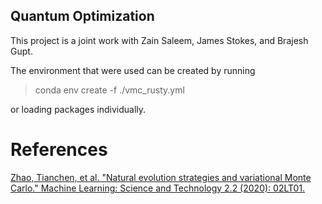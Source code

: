 ## Quantum Optimization

This project is a joint work with Zain Saleem, James Stokes, and Brajesh Gupt.

The environment that were used can be created by running

> conda env create -f ./vmc_rusty.yml

or loading packages individually. 

# References
[Zhao, Tianchen, et al. "Natural evolution strategies and variational Monte Carlo." Machine Learning: Science and Technology 2.2 (2020): 02LT01.](https://arxiv.org/abs/2005.04447)
